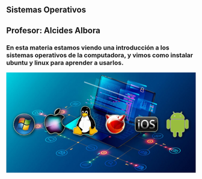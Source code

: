 ## Sistemas Operativos 

## Profesor: Alcides Albora 

### En esta materia estamos viendo una introducción a los sistemas operativos de la computadora, y vimos como instalar ubuntu y linux para aprender a usarlos.

![Sistemas-Operativos](../Assets/Sistemas%20operativos.jpg)
